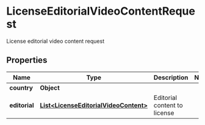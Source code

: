 

# LicenseEditorialVideoContentRequest

License editorial video content request

## Properties

| Name | Type | Description | Notes |
|------------ | ------------- | ------------- | -------------|
|**country** | **Object** |  |  |
|**editorial** | [**List&lt;LicenseEditorialVideoContent&gt;**](LicenseEditorialVideoContent.md) | Editorial content to license |  |



